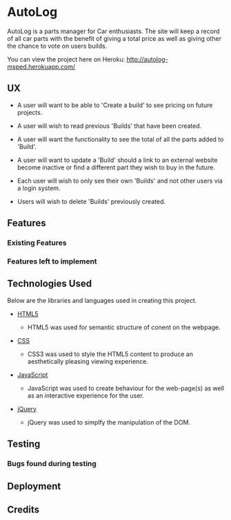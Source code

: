 # AutoLog 

AutoLog is a parts manager for Car enthusiasts. The site will keep a record of all car parts with the benefit of giving a total price as well as giving other the chance to vote on users builds.

You can view the project here on Heroku: http://autolog-msped.herokuapp.com/

## UX

- A user will want to be able to 'Create a build' to see pricing on future projects.

- A user will wish to read previous 'Builds' that have been created.

- A user will want the functionality to see the total of all the parts added to 'Build'.

- A user will want to update a 'Build' should a link to an external website become inactive or find a different part they wish to buy in the future.

- Each user will wish to only see their own 'Builds' and not other users via a login system.

- Users will wish to delete 'Builds' previously created.

## Features

### Existing Features



### Features left to implement



## Technologies Used

Below are the libraries and languages used in creating this project.

- [HTML5](https://en.wikipedia.org/wiki/HTML5)
    - HTML5 was used for semantic structure of conent on the webpage.

- [CSS](https://developer.mozilla.org/en-US/docs/Web/CSS/CSS33)
    - CSS3 was used to style the HTML5 content to produce an aesthetically pleasing viewing experience.

- [JavaScript](https://www.javascript.com/)
    - JavaScript was used to create behaviour for the web-page(s) as well as an interactive experience for the user. 

- [jQuery](https://jquery.com/)
    - jQuery was used to simplfy the manipulation of the DOM.



## Testing


### Bugs found during testing



## Deployment



## Credits